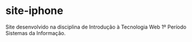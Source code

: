 # site-iphone
Site desenvolvido na disciplina de Introdução à Tecnologia Web 1º Período Sistemas da Informação.
